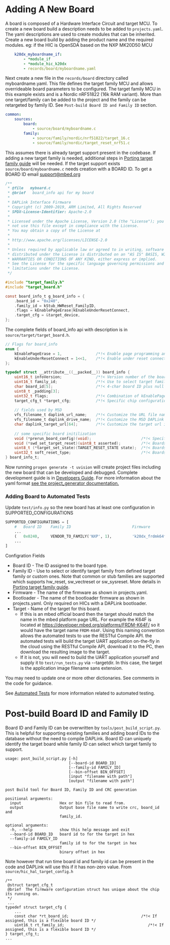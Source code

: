 # Adding A New Board
A board is composed of a Hardware Interface Circuit and target MCU. To create a new board build a description needs to be added to `projects.yaml`. The yaml descriptions are used to create modules that can be inherited. Create a new board build by adding the product name and the required modules. eg: if the HIC is OpenSDA based on the NXP MK20D50 MCU

```yaml
    k20dx_myboardname_if:
        - *module_if
        - *module_hic_k20dx
        - records/board/myboardname.yaml
```

Next create a new file in the `records/board` directory called myboardname.yaml. This file defines the target family MCU and allows overrideable board parameters to be configured. The target family MCU in this example exists and is a Nordic nRF51822 (16k RAM variant). More than one target/family can be added to the project and the family can be retargeted by family ID. See `Post-build Board ID and Family ID` section.

```yaml
common:
    sources:
        board:
            - source/board/myboardname.c
        family:
            - source/family/nordic/nrf51822/target_16.c
            - source/family/nordic/target_reset_nrf51.c
```

This assumes there is already target support present in the codebase. If adding a new target family is needed, additional steps in [Porting target family guide](PORT_TARGET_FAMILY.md) will be needed. If the target support exists `source/board/myboardname.c` needs creation with a BOARD ID. To get a BOARD ID email support@mbed.org
```c
/**
 * @file   myboard.c
 * @brief   board_info api for my board
 *
 * DAPLink Interface Firmware
 * Copyright (c) 2009-2019, ARM Limited, All Rights Reserved
 * SPDX-License-Identifier: Apache-2.0
 *
 * Licensed under the Apache License, Version 2.0 (the "License"); you may
 * not use this file except in compliance with the License.
 * You may obtain a copy of the License at
 *
 * http://www.apache.org/licenses/LICENSE-2.0
 *
 * Unless required by applicable law or agreed to in writing, software
 * distributed under the License is distributed on an "AS IS" BASIS, WITHOUT
 * WARRANTIES OR CONDITIONS OF ANY KIND, either express or implied.
 * See the License for the specific language governing permissions and
 * limitations under the License.
 */

#include "target_family.h"
#include "target_board.h"

const board_info_t g_board_info = {
    .board_id = "0x240",
    .family_id = kStub_HWReset_FamilyID,
    .flags = kEnablePageErase|kEnableUnderResetConnect,
    .target_cfg = &target_device,
};
```
The complete fields of board_info api with description is in `source/target/target_board.h`.
```c
// Flags for board_info 
enum { 
    kEnablePageErase = 1,               /*!< Enable page programming and sector erase for drag and drop */
    kEnableUnderResetConnect = 1<<1,    /*!< Enable under reset connection when enabling debug mode */
};

typedef struct __attribute__((__packed__)) board_info { 
    uint16_t infoVersion;               /*!< Version number of the board */ 
    uint16_t family_id;                 /*!< Use to select target family from defined target family ids */ 
    char board_id[5];                   /*!< 4-char board ID plus null terminator */
    uint8_t _padding[3]; 
    uint32_t flags;                     /*!< Combination of kEnablePageErase and kEnableUnderResetConnect */
    target_cfg_t *target_cfg;           /*!< Specific chip configuration for the target and enables MSD when non-NULL */ 
     
    // fields used by MSD 
    vfs_filename_t daplink_url_name;    /*!< Customize the URL file name */
    vfs_filename_t daplink_drive_name;  /*!< Customize the MSD DAPLink drive name */
    char daplink_target_url[64];        /*!< Customize the target url in DETAILS.TXT */
    
    // some specific board initilization
    void (*prerun_board_config)(void);                      /*!< Specific board debug/ID related initialization */
    void (*swd_set_target_reset)(uint8_t asserted);         /*!< Boards can customize how to send reset to the target precedence over target family */
    uint8_t (*target_set_state)(TARGET_RESET_STATE state);  /*!< Boards can customize target debug states in target_reset.h precedence over target family */
    uint32_t soft_reset_type;                               /*!< Boards can override software reset type to VECTRESET or SYSRESETREQ */
} board_info_t;
```
Now running `progen generate -t uvision` will create project files including the new board that can be developed and debugged. Complete development guide is in [Developers Guide](DEVELOPERS-GUIDE.md). For more information about the yaml format [see the project_generator documentation.](https://github.com/project-generator/project_generator/wiki/Getting_started)

### Adding Board to Automated Tests
Update `test/info.py` so the new board has at least one configuration in SUPPORTED_CONFIGURATIONS
```python
SUPPORTED_CONFIGURATIONS = [
    #   Board ID    Family ID                           Firmware                                    Bootloader          Target
    ...
    (   0x0240,     VENDOR_TO_FAMILY('NXP', 1),         'k20dx_frdmk64f_if',                        'k20dx_bl',         'FRDM-K64F'                             ),
    ...
]
```
Configration Fields
* Board ID - The ID assigned to the board type.
* Family ID - Use to select or identify target family from defined target family or custom ones. Note that common or stub families are supported which supports hw_reset, sw_vectreset or sw_sysreset. More details in [Porting target family guide](PORT_TARGET_FAMILY.md).
* Firmware - The name of the firmware as shown in projects.yaml.
* Bootloader - The name of the bootloader firmware as shown in projects.yaml. Only required on HICs with a DAPLink bootloader.
* Target - Name of the target for this board.
    * If this is an mbed official board then the target should match the name in the mbed platform page URL. For example the K64F is located at https://developer.mbed.org/platforms/FRDM-K64F/ so it would have the target name `FRDM-K64F`. Using this naming convention allows the automated tests to use the RESTful Compile API. the automated tests will build the target UART application on-the-fly in the cloud using the RESTful Compile API, download it to the PC, then download the resulting image to the target. 
    * If it is not, you will need to build the UART application yourself and supply it to `test/run_tests.py` via --targetdir. In this case, the target is the application image filename sans extension.

You may need to update one or more other dictionaries. See comments in the code for guidance.

See [Automated Tests](AUTOMATED_TESTS.md) for more information related to automated testing.

# Post-build Board ID and Family ID
Board ID and Family ID can be overwritten by `tools/post_build_script.py`. This is helpful for supporting existing families and adding board IDs to the database without the need to compile DAPLink. Board ID can uniquely identify the target board while family ID can select which target family to support.
```
usage: post_build_script.py [-h] 
                            [--board-id BOARD_ID] 
                            [--family-id FAMILY_ID]
                            [--bin-offset BIN_OFFSET]
                            [input "filename with path"] 
                            [output "filename with path"]

post Build tool for Board ID, Family ID and CRC generation

positional arguments:
  input                 Hex or bin file to read from.
  output                Output base file name to write crc, board_id and
                        family_id.

optional arguments:
  -h, --help            show this help message and exit
  --board-id BOARD_ID   board id to for the target in hex
  --family-id FAMILY_ID
                        family id to for the target in hex
  --bin-offset BIN_OFFSET
                        binary offset in hex
```
Note however that run time board id and family id can be present in the code and DAPLink will use this if it has non-zero value. From `source/hic_hal_target_config.h`
```
/**
 @struct target_cfg_t
 @brief  The firmware configuration struct has unique about the chip its running on.
 */
 ...
typedef struct target_cfg {
    ...
    const char *rt_board_id;                                /*!< If assigned, this is a flexible board ID */
    uint16_t rt_family_id;                                     /*!< If assigned, this is a flexible board ID */
} target_cfg_t;
...
```
